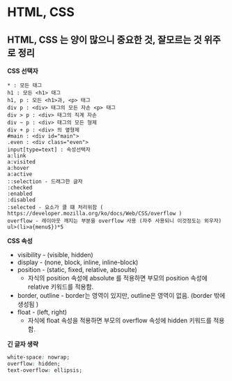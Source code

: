 # HTML, CSS

## HTML, CSS 는 양이 많으니 중요한 것, 잘모르는 것 위주로 정리

**CSS 선택자**

```
* : 모든 태그
h1 : 모든 <h1> 태그
h1, p : 모든 <h1>과, <p> 태그
div p : <div> 태그의 모든 자손 <p> 태그
div > p : <div> 태그의 직계 자손
div ~ p : <div> 태그의 모든 형제
div + p : <div> 의 옆형제
#main : <div id="main">
.even : <div class="even">
input[type=text] : 속성선택자
a:link
a:visited
a:hover
a:active
::selection - 드래그한 글자
:checked
:enabled
:disabled
:selected - 요소가 클 떄 처리위함 ( https://developer.mozilla.org/ko/docs/Web/CSS/overflow )
overflow - 레이아웃 깨지는 부분을 overflow 사용 (자주 사용되니 이것정도는 외우자)
ul>(li>a{menu$})*5
```

**CSS 속성**

* visibility - (visible, hidden)
* display - (none, block, inline, inline-block)
* position - (static, fixed, relative, absoulte)
    * 자식의 position 속성에 absolute 를 적용하면 부모의 position 속성에 relative 키워드를 적용함.
* border, outline - border는 영역이 있지만, outline은 영역이 없음. (border 밖에 생성됨 )
* float - (left, right)
    * 자식에 float 속성을 적용하면 부모의 overflow 속성에 hidden 키워드를 적용함.

**긴 글자 생략**

```css
white-space: nowrap;
overflow: hidden;
text-overflow: ellipsis;
```